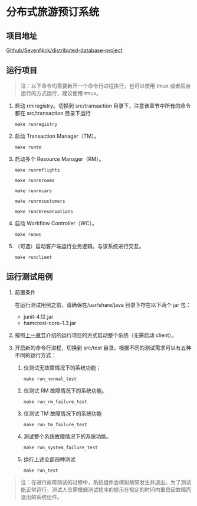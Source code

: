 # 分布式旅游预订系统

## 项目地址

[Github/SevenNick/distributed-database-project](https://github.com/SevenNick/distributed-database-project)

## 运行项目

> 注：以下命令均需要新开一个命令行进程执行，也可以使用 tmux 或者后台运行的方式运行，建议使用 tmux。

1. 启动 rmiregistry。切换到 src/transaction 目录下，注意该章节中所有的命令都在 src/transaction 目录下运行

   ```shell
   make runregistry
   ```

2. 启动 Transaction Manager（TM）。

   ```shell
   make runtm
   ```

3. 启动多个 Resource Manager（RM）。

   ```shell
   make runrmflights
   ```

   ```shell
   make runrmrooms
   ```

   ```shell
   make runrmcars
   ```

   ```shell
   make runrmcustomers
   ```

   ```shell
   make runrmreservations
   ```

4. 启动 Workflow Controller（WC）。

   ```shell
   make runwc
   ```

5. （可选）启动客户端运行业务逻辑。与该系统进行交互。

   ```shell
   make runclient
   ```

## 运行测试用例

1. 前置条件

   在运行测试用例之前，请确保在/usr/share/java 目录下存在以下两个 jar 包：

   - junit-4.12.jar
   - hamcrest-core-1.3.jar

2. 按照[上一章节](#运行项目)介绍的运行项目的方式启动整个系统（无需启动 client）。

3. 开启新的命令行进程，切换到 src/test 目录。根据不同的测试需求可以有五种不同的运行方式：

   1. 仅测试无故障情况下的系统功能；

      ```shell
      make run_normal_test
      ```

   2. 仅测试 RM 故障情况下的系统功能。

      ```shell
      make run_rm_failure_test
      ```

   3. 仅测试 TM 故障情况下的系统功能

      ```shell
      make run_tm_failure_test
      ```

   4. 测试整个系统故障情况下的系统功能。

      ```shell
      make run_system_failure_test
      ```

   5. 运行上述全部四种测试

      ```shell
      make run_test
      ```

> 注：在进行故障测试的过程中，系统组件会模拟故障发生并退出。为了测试能正常运行，测试人员需根据测试程序的提示在规定的时间内重启因故障而退出的系统组件。
